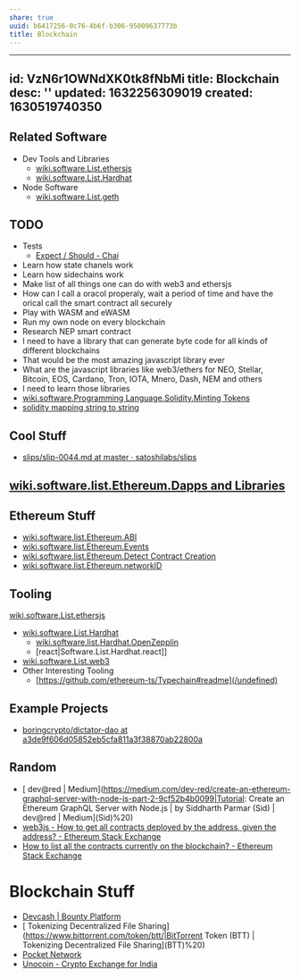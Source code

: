 ```yaml
---
share: true
uuid: b6417256-0c76-4b6f-b306-95009637773b
title: Blockchain
---
```

---
id: VzN6r1OWNdXK0tk8fNbMi
title: Blockchain
desc: ''
updated: 1632256309019
created: 1630519740350
---

## Related Software

* Dev Tools and Libraries
  * [wiki.software.List.ethersjs](/undefined)
  * [wiki.software.List.Hardhat](/undefined)
* Node Software
  * [wiki.software.List.geth](/undefined)

## TODO

* Tests
  * [Expect / Should - Chai](https://www.chaijs.com/api/bdd/)
* Learn how state chanels work
* Learn how sidechains work
* Make list of all things one can do with web3 and ethersjs
* How can I call a oracol properaly, wait a period of time and have the orical call the smart contract all securely
* Play with WASM and eWASM
* Run my own node on every blockchain
* Research NEP smart contract
* I need to have a library that can generate byte code for all kinds of different blockchains
* That would be the most amazing javascript library ever
* What are the javascript libraries like web3/ethers for NEO, Stellar, Bitcoin, EOS, Cardano, Tron, IOTA, Mnero, Dash, NEM and others
* I need to learn those libraries
* [wiki.software.Programming Language.Solidity.Minting Tokens](/undefined)
* [solidity mapping string to string](https://gist.github.com/brianonn/ec7cc6367997093e475632daa81f4027)

## Cool Stuff

* [slips/slip-0044.md at master · satoshilabs/slips](https://github.com/satoshilabs/slips/blob/master/slip-0044.md)

## [wiki.software.list.Ethereum.Dapps and Libraries](/undefined)

## Ethereum Stuff

* [wiki.software.list.Ethereum.ABI](/undefined)
* [wiki.software.list.Ethereum.Events](/undefined)
* [wiki.software.list.Ethereum.Detect Contract Creation](/undefined)
* [wiki.software.list.Ethereum.networkID](/undefined)

## Tooling

[wiki.software.List.ethersjs](/undefined)
* [wiki.software.List.Hardhat](/undefined)
  * [wiki.software.list.Hardhat.OpenZepplin](/undefined)
  * [react|Software.List.Hardhat.react]]
* [wiki.software.List.web3](/undefined)
* Other Interesting Tooling
  * [https://github.com/ethereum-ts/Typechain#readme](/undefined)

## Example Projects

* [boringcrypto/dictator-dao at a3de9f606d05852eb5cfa811a3f38870ab22800a](https://github.com/boringcrypto/dictator-dao/tree/a3de9f606d05852eb5cfa811a3f38870ab22800a)

## Random

* [ dev@red | Medium](https://medium.com/dev-red/create-an-ethereum-graphql-server-with-node-js-part-2-9cf52b4b0099|Tutorial: Create an Ethereum GraphQL Server with Node.js | by Siddharth Parmar (Sid) | dev@red | Medium](Sid)%20)
* [web3js - How to get all contracts deployed by the address, given the address? - Ethereum Stack Exchange](https://ethereum.stackexchange.com/questions/62695/how-to-get-all-contracts-deployed-by-the-address-given-the-address/62725)
* [How to list all the contracts currently on the blockchain? - Ethereum Stack Exchange](https://ethereum.stackexchange.com/questions/6672/how-to-list-all-the-contracts-currently-on-the-blockchain)
# Blockchain Stuff

* [Devcash | Bounty Platform](https://xdai.devcash.dev/bountyplatform)
* [ Tokenizing Decentralized File Sharing](https://www.bittorrent.com/token/btt/|BitTorrent Token (BTT) | Tokenizing Decentralized File Sharing](BTT)%20)
* [Pocket Network](https://www.pokt.network/)
* [Unocoin - Crypto Exchange for India](https://www.unocoin.com/in)